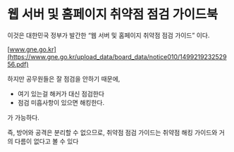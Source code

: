 # 웹 서버 및 홈페이지 취약점 점검 가이드북

이것은 대한민국 정부가 발간한 “웹 서버 및 홈페이지 취약점 점검 가이드” 이다.

[www.gne.go.kr](https://www.gne.go.kr/upload_data/board_data/notice010/149921923252956.pdf)

하지만 공무원들은 잘 점검을 안하기 때문에,

- 여기 있는걸 해커가 대신 점검한다
- 점검 미흡사항이 있으면 해킹한다.

가 가능하다.

즉, 방어와 공격은 분리할 수 없으므로, 취약점 점검 가이드는 취약점 해킹 가이드와 거의 다름이 없다고 볼 수 있다